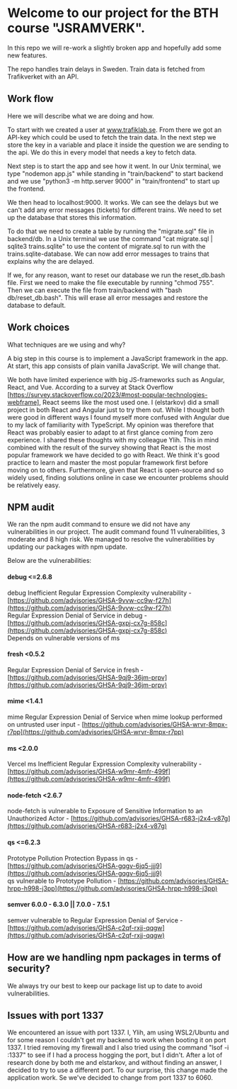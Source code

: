 
# Welcome to our project for the BTH course "JSRAMVERK".

In this repo we will re-work a slightly broken app and hopefully add
some new features.

The repo handles train delays in Sweden. Train data is fetched from
Trafikverket with an API.


## Work flow

Here we will describe what we are doing and how.

To start with we created a user at www.trafiklab.se. From there we got an
API-key which could be used to fetch the train data. In the next step we store
the key in a variable and place it inside the question we are sending to the api.
We do this in every model that needs a key to fetch data.

Next step is to start the app and see how it went. In our Unix terminal, we type
"nodemon app.js" while standing in "train/backend" to start backend and
we use "python3 -m http.server 9000" in "train/frontend" to start up the frontend.

We then head to localhost:9000. It works. We can see the delays but we can't add
any error messages (tickets) for different trains. We need to set up the database
that stores this information.

To do that we need to create a table by running the "migrate.sql" file in
backend/db. In a Unix terminal we use the command "cat migrate.sql | sqlite3 trains.sqlite"
to use the content of migrate.sql to run with the trains.sqlite-database. We can now
add error messages to trains that explains why the are delayed.

If we, for any reason, want to reset our database we run the reset_db.bash file.
First we need to make the file executable by running "chmod 755". Then we can execute
the file from train/backend with "bash db/reset_db.bash". This will erase all
error messages and restore the database to default.

## Work choices

What techniques are we using and why?

A big step in this course is to implement a JavaScript framework in the app.
At start, this app consists of plain vanilla JavaScript. We will change that.

We both have limited experience with big JS-frameworks such as
Angular, React, and Vue. According to a survey at Stack Overflow [https://survey.stackoverflow.co/2023/#most-popular-technologies-webframe],
React seems like the most used one. I (elstarkov) did a small project in both React and Angular just to try them
out. While I thought both were good in different ways I found myself more confused with Angular due to my lack of
familiarity with TypeScript. My opinion was therefore that React was probably easier to adapt to at first glance coming
from zero experience. I shared these thoughts with my colleague Ylih. This in mind combined with the result of the survey
showing that React is the most popular framework we have decided to go with React. We think it's good practice to learn and
master the most popular framework first before moving on to others. Furthermore, given that React is open-source and so widely used, finding solutions online in case we encounter problems should be relatively easy.

## NPM audit

We ran the npm audit command to ensure we did not have any vulnerabilities in our project.
The audit command found 11 vulnerabilities, 3 moderate and 8 high risk.
We managed to resolve the vulnerabilities by updating our packages with npm update.

Below are the vulnerabilities:

#### debug  <=2.6.8
debug Inefficient Regular Expression Complexity vulnerability - [https://github.com/advisories/GHSA-9vvw-cc9w-f27h](https://github.com/advisories/GHSA-9vvw-cc9w-f27h)  
Regular Expression Denial of Service in debug - [https://github.com/advisories/GHSA-gxpj-cx7g-858c](https://github.com/advisories/GHSA-gxpj-cx7g-858c)  
Depends on vulnerable versions of ms

#### fresh  <0.5.2
Regular Expression Denial of Service in fresh - [https://github.com/advisories/GHSA-9qj9-36jm-prpv](https://github.com/advisories/GHSA-9qj9-36jm-prpv)  

#### mime  <1.4.1
mime Regular Expression Denial of Service when mime lookup performed on untrusted user input - [https://github.com/advisories/GHSA-wrvr-8mpx-r7pp](https://github.com/advisories/GHSA-wrvr-8mpx-r7pp)

#### ms  <2.0.0
Vercel ms Inefficient Regular Expression Complexity vulnerability - [https://github.com/advisories/GHSA-w9mr-4mfr-499f](https://github.com/advisories/GHSA-w9mr-4mfr-499f)

#### node-fetch  <2.6.7
node-fetch is vulnerable to Exposure of Sensitive Information to an Unauthorized Actor - [https://github.com/advisories/GHSA-r683-j2x4-v87g](https://github.com/advisories/GHSA-r683-j2x4-v87g)

#### qs  <=6.2.3
Prototype Pollution Protection Bypass in qs - [https://github.com/advisories/GHSA-gqgv-6jq5-jjj9](https://github.com/advisories/GHSA-gqgv-6jq5-jjj9)  
qs vulnerable to Prototype Pollution - [https://github.com/advisories/GHSA-hrpp-h998-j3pp](https://github.com/advisories/GHSA-hrpp-h998-j3pp)

#### semver  6.0.0 - 6.3.0 || 7.0.0 - 7.5.1
semver vulnerable to Regular Expression Denial of Service - [https://github.com/advisories/GHSA-c2qf-rxjj-qqgw](https://github.com/advisories/GHSA-c2qf-rxjj-qqgw)

## How are we handling npm packages in terms of security?

We always try our best to keep our package list up to date to avoid vulnerabilities.


## Issues with port 1337

We encountered an issue with port 1337. I, Ylih, am using WSL2/Ubuntu and for some reason I couldn't get my backend to work when booting it on port 1337.
I tried removing my firewall and I also tried using the command "lsof -i :1337" to see if I had a process hogging the port, but I didn't. 
After a lot of research done by both me and elstarkov, and without finding an answer, I decided to try to use a different port. To our surprise, this change made the application work. Se we've decided to change from port 1337 to 6060.